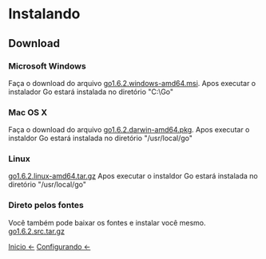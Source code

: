 # Instalando

## Download

### Microsoft Windows
Faça o download do arquivo [go1.6.2.windows-amd64.msi](https://storage.googleapis.com/golang/go1.6.2.windows-amd64.msi).
Apos executar o instalador Go estará instalada no diretório "C:\Go"

### Mac OS X
Faça o download do arquivo [go1.6.2.darwin-amd64.pkg](https://storage.googleapis.com/golang/go1.6.2.darwin-amd64.pkg).
Apos executar o instaldor Go estará instalada no diretório "/usr/local/go"

### Linux
[go1.6.2.linux-amd64.tar.gz](https://storage.googleapis.com/golang/go1.6.2.linux-amd64.tar.gz)
Apos executar o instaldor Go estará instalada no diretório "/usr/local/go"

### Direto pelos fontes
Você também pode baixar os fontes e instalar você mesmo.
[go1.6.2.src.tar.gz](https://storage.googleapis.com/golang/go1.6.2.src.tar.gz)

[Inicio <-](README.md) [Configurando <-](configurando.md)
